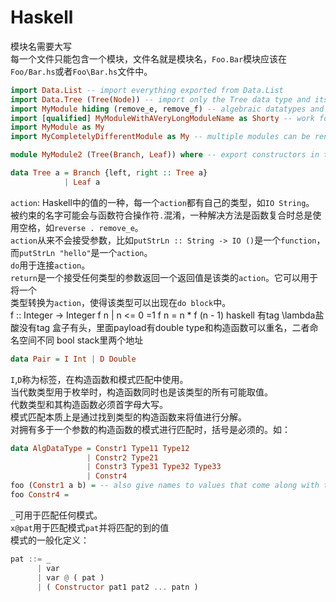 # Haskell
模块名需要大写  
每一个文件只能包含一个模块，文件名就是模块名，`Foo.Bar`模块应该在`Foo/Bar.hs`或者`Foo\Bar.hs`文件中。   
```haskell  
import Data.List -- import everything exported from Data.List
import Data.Tree (Tree(Node)) -- import only the Tree data type and its Node constructor from Data.Tree  
import MyModule hiding (remove_e, remove_f) -- algebraic datatypes and type synonyms cannot be hidden.  
import [qualified] MyModuleWithAVeryLongModuleName as Shorty -- work for both qualified and unqualified  
import MyModule as My
import MyCompletelyDifferentModule as My -- multiple modules can be renamed the same as long as there are no conflicting items  

module MyModule2 (Tree(Branch, Leaf)) where -- export constructors in the list, or (Tree(..)) to export all constructors

data Tree a = Branch {left, right :: Tree a} 
            | Leaf a
```
`action`: Haskell中的值的一种，每一个`action`都有自己的类型，如`IO String`。  
被约束的名字可能会与函数符合操作符`.`混淆，一种解决方法是函数复合时总是使用空格，如`reverse . remove_e`。  
`action`从来不会接受参数，比如`putStrLn :: String -> IO ()`是一个`function`，而`putStrLn "hello"`是一个`action`。  
`do`用于连接`action`。  
`return`是一个接受任何类型的参数返回一个返回值是该类的`action`。它可以用于将一个  
类型转换为`action`，使得该类型可以出现在`do block`中。  
f :: Integer -> Integer
f n
  | n <= 0 =1
f n = n * f (n - 1)
haskell 有tag
\lambda盐酸没有tag
盒子有头，里面payload有double
type和构造函数可以重名，二者命名空间不同
bool stack里两个地址
```haskell
data Pair = I Int | D Double
```
`I`,`D`称为标签，在构造函数和模式匹配中使用。  
当代数类型用于枚举时，构造函数同时也是该类型的所有可能取值。  
代数类型和其构造函数必须首字母大写。  
模式匹配本质上是通过找到类型的构造函数来将值进行分解。  
对拥有多于一个参数的构造函数的模式进行匹配时，括号是必须的。如：  
```haskell
data AlgDataType = Constr1 Type11 Type12
                 | Constr2 Type21
                 | Constr3 Type31 Type32 Type33
                 | Constr4  
foo (Constr1 a b) = -- also give names to values that come along with the constr  
foo Constr4 = 
```  
`_`可用于匹配任何模式。  
`x@pat`用于匹配模式`pat`并将匹配的到的值  
模式的一般化定义：  
```haskell  
pat ::= _
      | var
      | var @ ( pat )
      | ( Constructor pat1 pat2 ... patn )  
```